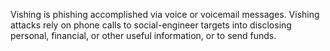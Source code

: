 
Vishing is phishing accomplished via voice or voicemail messages. Vishing attacks rely on phone calls to social-engineer targets into disclosing personal, financial, or other useful information, or to send funds.